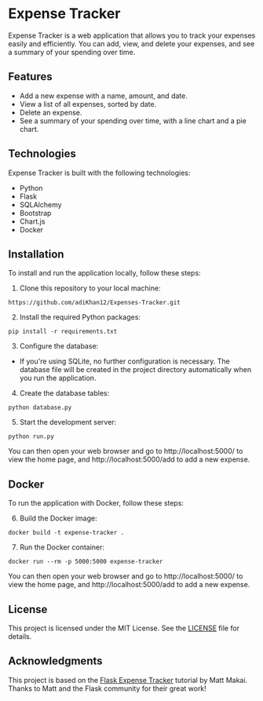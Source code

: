 # Expense Tracker

Expense Tracker is a web application that allows you to track your expenses easily and efficiently. You can add, view, and delete your expenses, and see a summary of your spending over time.

## Features

- Add a new expense with a name, amount, and date.
- View a list of all expenses, sorted by date.
- Delete an expense.
- See a summary of your spending over time, with a line chart and a pie chart.

## Technologies

Expense Tracker is built with the following technologies:

- Python
- Flask
- SQLAlchemy
- Bootstrap
- Chart.js
- Docker

## Installation

To install and run the application locally, follow these steps:

1. Clone this repository to your local machine:
```
https://github.com/adiKhan12/Expenses-Tracker.git
```

2. Install the required Python packages:

````
pip install -r requirements.txt
````
3. Configure the database:
- If you're using SQLite, no further configuration is necessary. The database file will be created in the project directory automatically when you run the application.

4. Create the database tables:
```
python database.py
```
5. Start the development server:
```
python run.py
```
You can then open your web browser and go to http://localhost:5000/ to view the home page, and http://localhost:5000/add to add a new expense.

## Docker

To run the application with Docker, follow these steps:

6. Build the Docker image:
```
docker build -t expense-tracker .
```
7. Run the Docker container:
```
docker run --rm -p 5000:5000 expense-tracker
```

You can then open your web browser and go to http://localhost:5000/ to view the home page, and http://localhost:5000/add to add a new expense.

## License

This project is licensed under the MIT License. See the [LICENSE](LICENSE) file for details.

## Acknowledgments

This project is based on the [Flask Expense Tracker](https://github.com/mattmakai/flask-expense-tracker) tutorial by Matt Makai. Thanks to Matt and the Flask community for their great work!



